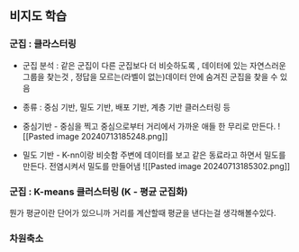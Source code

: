 
## 비지도 학습

### 군집 : 클라스터링
- 군집 분석 : 같은 군집이 다른 군집보다 더 비슷하도록 , 데이터에 있는 자연스러운 그룹을 찾는것 , 정답을 모르는(라벨이 없는)데이터 안에 숨겨진 군집을 찾을 수 있음
- 종류 : 중심 기반, 밀도 기반, 배포 기반, 계층 기반 클러스터링 등

- 중심기반 - 중심을 찍고 중심으로부터 거리에서 가까운 애들 한 무리로 만든다.
![[Pasted image 20240713185248.png]]
- 밀도 기반 - K-nn이랑 비슷함 주변에 데이터를 보고 같은 동료라고 하면서 밀도를 만든다. 전염시켜서 밀도를 만들어냄
![[Pasted image 20240713185302.png]]


### 군집 : K-means 클러스터링 (K - 평균 군집화)
뭔가 평균이란 단어가 있으니까 거리를 계산할때 평균을 낸다는걸 생각해볼수있다. 



### 차원축소 
